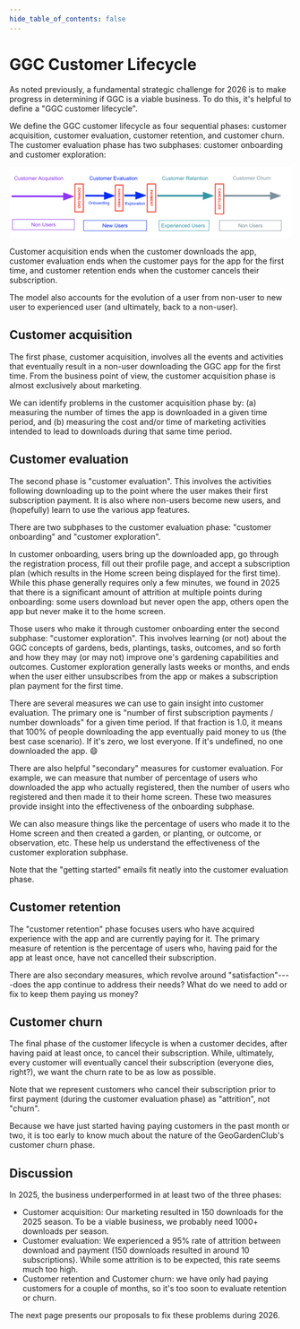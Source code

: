 ```yaml
---
hide_table_of_contents: false
---
```


# GGC Customer Lifecycle

As noted previously, a fundamental strategic challenge for 2026 is to make progress in determining if GGC is a viable business. To do this, it's helpful to define a "GGC customer lifecycle". 

We define the GGC customer lifecycle as four sequential phases: customer acquisition, customer evaluation, customer retention, and customer churn. The customer evaluation phase has two subphases: customer onboarding and customer exploration:

<img src="/img/business/customer-lifecycle.png"/>

Customer acquisition ends when the customer downloads the app, customer evaluation ends when the customer pays for the app for the first time, and customer retention ends when the customer cancels their subscription. 

The model also accounts for the evolution of a user from non-user to new user to experienced user (and ultimately, back to a non-user).  

## Customer acquisition 

The first phase, customer acquisition, involves all the events and activities that eventually result in a non-user downloading the GGC app for the first time. From the business point of view, the customer acquisition phase is almost exclusively about marketing.

We can identify problems in the customer acquisition phase by: (a) measuring the number of times the app is downloaded in a given time period, and (b) measuring the cost and/or time of marketing activities intended to lead to downloads during that same time period.

## Customer evaluation

The second phase is "customer evaluation". This involves the activities following downloading up to the point where the user makes their first subscription payment. It is also where non-users become new users, and (hopefully) learn to use the various app features.  

There are two subphases to the customer evaluation phase: "customer onboarding" and "customer exploration".

In customer onboarding, users bring up the downloaded app, go through the registration process, fill out their profile page, and accept a subscription plan (which results in the Home screen being displayed for the first time). While this phase generally requires only a few minutes, we found in 2025 that there is a significant amount of attrition at multiple points during onboarding: some users download but never open the app, others open the app but never make it to the home screen. 

Those users who make it through customer onboarding enter the second subphase: "customer exploration". This involves learning (or not) about the GGC concepts of gardens, beds, plantings, tasks, outcomes, and so forth and how they may (or may not) improve one's gardening capabilities and outcomes.  Customer exploration generally lasts weeks or months, and ends when the user either unsubscribes from the app or makes a subscription plan payment for the first time. 

There are several measures we can use to gain insight into customer evaluation. The primary one is "number of first subscription payments / number downloads" for a given time period.  If that fraction is 1.0, it means that 100% of people downloading the app eventually paid money to us (the best case scenario). If it's zero, we lost everyone. If it's undefined, no one downloaded the app. 😄

There are also helpful "secondary" measures for customer evaluation. For example, we can measure that number of percentage of users who downloaded the app who actually registered, then the number of users who registered and then made it to their home screen. These two measures provide insight into the effectiveness of the onboarding subphase. 

We can also measure things like the percentage of users who made it to the Home screen and then created a garden, or planting, or outcome, or observation, etc. These help us understand the effectiveness of the customer exploration subphase.  

Note that the "getting started" emails fit neatly into the customer evaluation phase.

## Customer retention

The "customer retention" phase focuses users who have acquired experience with the app and are currently paying for it. The primary measure of retention is the percentage of users who, having paid for the app at least once, have not cancelled their subscription.  

There are also secondary measures, which revolve around "satisfaction"----does the app continue to address their needs? What do we need to add or fix to keep them paying us money?

## Customer churn

The final phase of the customer lifecycle is when a customer decides, after having paid at least once, to cancel their subscription. While, ultimately, every customer will eventually cancel their subscription (everyone dies, right?), we want the churn rate to be as low as possible.

Note that we represent customers who cancel their subscription prior to first payment (during the customer evaluation phase) as "attrition", not "churn".

Because we have just started having paying customers in the past month or two, it is too early to know much about the nature of the GeoGardenClub's customer churn phase. 



## Discussion

In 2025, the business underperformed in at least two of the three phases:
* Customer acquisition: Our marketing resulted in 150 downloads for the 2025 season. To be a viable business, we probably need 1000+ downloads per season.
* Customer evaluation: We experienced a 95% rate of attrition between download and payment (150 downloads resulted in around 10 subscriptions). While some attrition is to be expected, this rate seems much too high.
* Customer retention and Customer churn: we have only had paying customers for a couple of months, so it's too soon to evaluate retention or churn. 

The next page presents our proposals to fix these problems during 2026.




